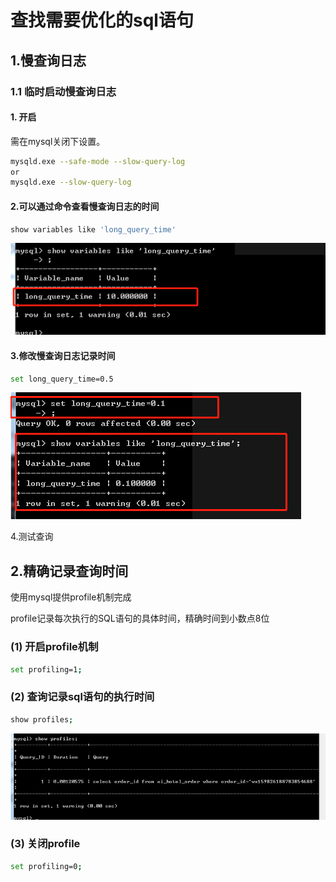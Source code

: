 # 查找需要优化的sql语句

## 1.慢查询日志

### 1.1 临时启动慢查询日志

#### 1. 开启

需在mysql关闭下设置。

```bash
mysqld.exe --safe-mode --slow-query-log
or
mysqld.exe --slow-query-log
```

#### 2.可以通过命令查看慢查询日志的时间

```bash
show variables like 'long_query_time'
```
![](img/1620829197273.png)


#### 3.修改慢查询日志记录时间

```bash
set long_query_time=0.5
```

![1620829390025](img/1620829390025.png)



4.测试查询



## 2.精确记录查询时间

使用mysql提供profile机制完成

profile记录每次执行的SQL语句的具体时间，精确时间到小数点8位

### (1) 开启profile机制

```bash
set profiling=1;
```

### (2) 查询记录sql语句的执行时间

```bash
show profiles;
```

![1620830165367](img/1620830165367.png)

### (3) 关闭profile

```bash
set profiling=0;
```


